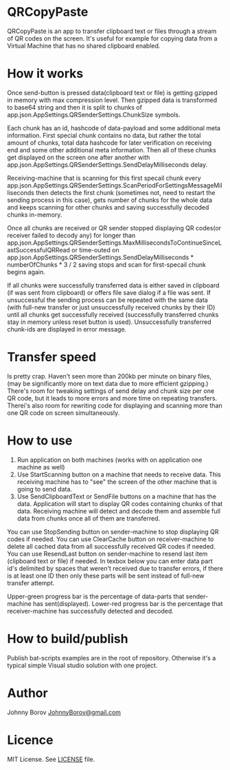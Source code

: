# QRCopyPaste
QRCopyPaste is an app to transfer clipboard text or files through a stream of QR codes on the screen.
It's useful for example for copying data from a Virtual Machine that has no shared clipboard enabled.


# How it works
Once send-button is pressed data(clipboard text or file) is getting gzipped in memory with max compression level.
Then gzipped data is transformed to base64 string and then it is split to chunks of app.json.AppSettings.QRSenderSettings.ChunkSize symbols.

Each chunk has an id, hashcode of data-payload and some additional meta information.
First special chunk contains no data, but rather the total amount of chunks, total data hashcode for later verification on receiving end
and some other additional meta information.
Then all of these chunks get displayed on the screen one after another with app.json.AppSettings.QRSenderSettings.SendDelayMilliseconds delay.

Receiving-machine that is scanning for this first specail chunk every app.json.AppSettings.QRSenderSettings.ScanPeriodForSettingsMessageMilliseconds
then detects the first chunk (sometimes not, need to restart the sending process in this case), gets number of chunks for the whole data
and keeps scanning for other chunks and saving successfully decoded chunks in-memory.

Once all chunks are received or QR sender stopped displaying QR codes(or receiver failed to decody any)
for longer than app.json.AppSettings.QRSenderSettings.MaxMillisecondsToContinueSinceLastSuccessfulQRRead
or time-outed on app.json.AppSettings.QRSenderSettings.SendDelayMilliseconds * numberOfChunks * 3 / 2
saving stops and scan for first-specail chunk begins again.

If all chunks were successfully transferred data is either saved in clipboard (if was sent from clipboard) or offers file save dialog if a file was sent.
If unsuccessful the sending process can be repeated with the same data (with full-new transfer or just unsuccessfully received chunks by their ID)
until all chunks get successfully received (successfully transferred chunks stay in memory unless reset button is used).
Unsuccessfully transferred chunk-ids are displayed in error message.


# Transfer speed
Is pretty crap. Haven't seen more than 200kb per minute on binary files, (may be significantly more on text data due to more efficient gzipping.)
There's room for tweaking settings of send delay and chunk size per one QR code, but it leads to more errors and more time on repeating transfers.
Therei's also room for rewriting code for displaying and scanning more than one QR code on screen simultaneously.


# How to use
1) Run application on both machines (works with on application one machine as well)
2) Use StartScanning button on a machine that needs to receive data.
This receiving machine has to "see" the screen of the other machine that is going to send data.
3) Use SendClipboardText or SendFile buttons on a machine that has the data.
Application will start to display QR codes containing chunks of that data.
Receiving machine will detect and decode them and assemble full data from chunks once all of them are transferred.

You can use StopSending button on sender-machine to stop displaying QR codes if needed.
You can use ClearCache button on receiver-machine to delete all cached data from all successfully received QR codes if needed.
You can use ResendLast button on sender-machine to resend last item (clipboard text or file) if needed.
In texbox below you can enter data part id's delimited by spaces that weren't received due to transfer errors,
if there is at least one ID then only these parts will be sent instead of full-new transfer attempt.

Upper-green progress bar is the percentage of data-parts that sender-machine has sent(displayed).
Lower-red progress bar is the percentage that receiver-machine has successfully detected and decoded.


# How to build/publish
Publish bat-scripts examples are in the root of repository.
Otherwise it's a typical simple Visual studio solution with one project.


# Author
Johnny Borov JohnnyBorov@gmail.com


# Licence
MIT License. See [LICENSE](LICENSE) file.